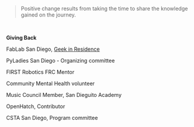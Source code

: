 <html><body><blockquote>Positive change results from taking the time to share the knowledge gained on the journey.</blockquote>
 

<strong>Giving Back</strong>

FabLab San Diego, <a title="FabLab San Diego, Geek in Residence" href="http://www.fablabsd.org/team/carol-willing/" target="_blank">Geek in Residence</a>

PyLadies San Diego - Organizing committee

FIRST Robotics FRC Mentor

Community Mental Health volunteer

Music Council Member, San Dieguito Academy

OpenHatch, Contributor

CSTA San Diego, Program committee

 </body></html>